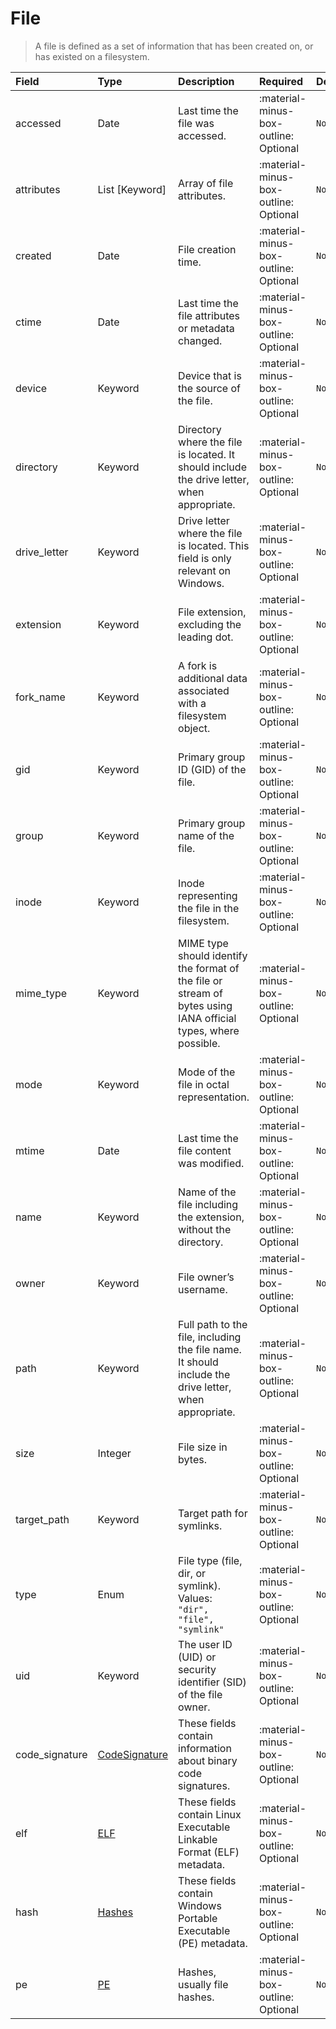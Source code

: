 [comment]: # (AUTOGENERATED MARKDOWN CONTENT)
# File
> A file is defined as a set of information that has been created on, or has existed on a filesystem.

| Field | Type | Description | Required | Default |
| :--- | :--- | :--- | :--- | :--- |
| accessed | Date | Last time the file was accessed. | :material-minus-box-outline: Optional | `None` |
| attributes | List [Keyword] | Array of file attributes. | :material-minus-box-outline: Optional | `None` |
| created | Date | File creation time. | :material-minus-box-outline: Optional | `None` |
| ctime | Date | Last time the file attributes or metadata changed. | :material-minus-box-outline: Optional | `None` |
| device | Keyword | Device that is the source of the file. | :material-minus-box-outline: Optional | `None` |
| directory | Keyword | Directory where the file is located. It should include the drive letter, when appropriate. | :material-minus-box-outline: Optional | `None` |
| drive_letter | Keyword | Drive letter where the file is located. This field is only relevant on Windows. | :material-minus-box-outline: Optional | `None` |
| extension | Keyword | File extension, excluding the leading dot. | :material-minus-box-outline: Optional | `None` |
| fork_name | Keyword | A fork is additional data associated with a filesystem object. | :material-minus-box-outline: Optional | `None` |
| gid | Keyword | Primary group ID (GID) of the file. | :material-minus-box-outline: Optional | `None` |
| group | Keyword | Primary group name of the file. | :material-minus-box-outline: Optional | `None` |
| inode | Keyword | Inode representing the file in the filesystem. | :material-minus-box-outline: Optional | `None` |
| mime_type | Keyword | MIME type should identify the format of the file or stream of bytes using IANA official types, where possible. | :material-minus-box-outline: Optional | `None` |
| mode | Keyword | Mode of the file in octal representation. | :material-minus-box-outline: Optional | `None` |
| mtime | Date | Last time the file content was modified. | :material-minus-box-outline: Optional | `None` |
| name | Keyword | Name of the file including the extension, without the directory. | :material-minus-box-outline: Optional | `None` |
| owner | Keyword | File owner’s username. | :material-minus-box-outline: Optional | `None` |
| path | Keyword | Full path to the file, including the file name. It should include the drive letter, when appropriate. | :material-minus-box-outline: Optional | `None` |
| size | Integer | File size in bytes. | :material-minus-box-outline: Optional | `None` |
| target_path | Keyword | Target path for symlinks. | :material-minus-box-outline: Optional | `None` |
| type | Enum | File type (file, dir, or symlink).<br>Values:<br>`"dir", "file", "symlink"` | :material-minus-box-outline: Optional | `None` |
| uid | Keyword | The user ID (UID) or security identifier (SID) of the file owner. | :material-minus-box-outline: Optional | `None` |
| code_signature | [CodeSignature](/howler/odm/class/codesignature) | These fields contain information about binary code signatures. | :material-minus-box-outline: Optional | `None` |
| elf | [ELF](/howler/odm/class/elf) | These fields contain Linux Executable Linkable Format (ELF) metadata. | :material-minus-box-outline: Optional | `None` |
| hash | [Hashes](/howler/odm/class/hashes) | These fields contain Windows Portable Executable (PE) metadata. | :material-minus-box-outline: Optional | `None` |
| pe | [PE](/howler/odm/class/pe) | Hashes, usually file hashes. | :material-minus-box-outline: Optional | `None` |